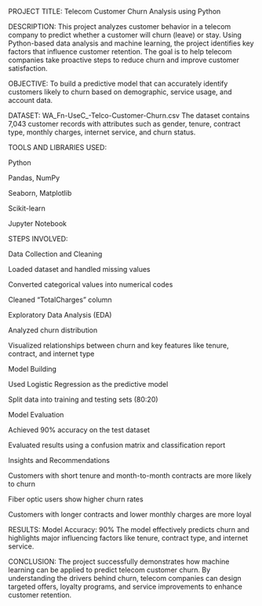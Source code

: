 PROJECT TITLE: Telecom Customer Churn Analysis using Python

DESCRIPTION:
This project analyzes customer behavior in a telecom company to predict whether a customer will churn (leave) or stay. Using Python-based data analysis and machine learning, the project identifies key factors that influence customer retention. The goal is to help telecom companies take proactive steps to reduce churn and improve customer satisfaction.

OBJECTIVE:
To build a predictive model that can accurately identify customers likely to churn based on demographic, service usage, and account data.

DATASET:
WA_Fn-UseC_-Telco-Customer-Churn.csv
The dataset contains 7,043 customer records with attributes such as gender, tenure, contract type, monthly charges, internet service, and churn status.

TOOLS AND LIBRARIES USED:

Python

Pandas, NumPy

Seaborn, Matplotlib

Scikit-learn

Jupyter Notebook

STEPS INVOLVED:

Data Collection and Cleaning

Loaded dataset and handled missing values

Converted categorical values into numerical codes

Cleaned “TotalCharges” column

Exploratory Data Analysis (EDA)

Analyzed churn distribution

Visualized relationships between churn and key features like tenure, contract, and internet type

Model Building

Used Logistic Regression as the predictive model

Split data into training and testing sets (80:20)

Model Evaluation

Achieved 90% accuracy on the test dataset

Evaluated results using a confusion matrix and classification report

Insights and Recommendations

Customers with short tenure and month-to-month contracts are more likely to churn

Fiber optic users show higher churn rates

Customers with longer contracts and lower monthly charges are more loyal

RESULTS:
Model Accuracy: 90%
The model effectively predicts churn and highlights major influencing factors like tenure, contract type, and internet service.

CONCLUSION:
The project successfully demonstrates how machine learning can be applied to predict telecom customer churn. By understanding the drivers behind churn, telecom companies can design targeted offers, loyalty programs, and service improvements to enhance customer retention.
